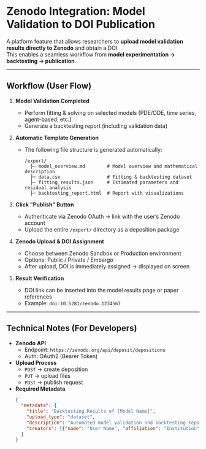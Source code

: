 # Zenodo Integration: Model Validation to DOI Publication

A platform feature that allows researchers to **upload model validation results directly to Zenodo** and obtain a DOI.  
This enables a seamless workflow from **model experimentation → backtesting → publication**.

---

## Workflow (User Flow)

1. **Model Validation Completed**
   - Perform fitting & solving on selected models (PDE/ODE, time series, agent-based, etc.)
   - Generate a backtesting report (including validation data)

2. **Automatic Template Generation**
   - The following file structure is generated automatically:
     ```
     /export/
       ├─ model_overview.md        # Model overview and mathematical description
       ├─ data.csv                 # Fitting & backtesting dataset
       ├─ fitting_results.json     # Estimated parameters and residual analysis
       ├─ backtesting_report.html  # Report with visualizations
     ```

3. **Click "Publish" Button**
   - Authenticate via Zenodo OAuth → link with the user’s Zenodo account
   - Upload the entire `/export/` directory as a deposition package

4. **Zenodo Upload & DOI Assignment**
   - Choose between Zenodo Sandbox or Production environment
   - Options: Public / Private / Embargo
   - After upload, DOI is immediately assigned → displayed on screen

5. **Result Verification**
   - DOI link can be inserted into the model results page or paper references  
   - Example: `doi:10.5281/zenodo.1234567`

---

## Technical Notes (For Developers)

- **Zenodo API**
  - Endpoint: `https://zenodo.org/api/deposit/depositions`
  - Auth: OAuth2 (Bearer Token)
- **Upload Process**
  - `POST` → create deposition
  - `PUT` → upload files
  - `POST` → publish request
- **Required Metadata**
  ```json
  {
    "metadata": {
      "title": "Backtesting Results of [Model Name]",
      "upload_type": "dataset",
      "description": "Automated model validation and backtesting report.",
      "creators": [{"name": "User Name", "affiliation": "Institution"}]
    }
  }

